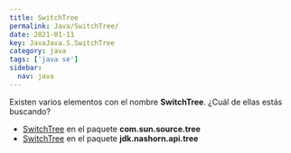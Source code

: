 ```yaml
---
title: SwitchTree
permalink: Java/SwitchTree/
date: 2021-01-11
key: JavaJava.S.SwitchTree
category: java
tags: ['java se']
sidebar: 
  nav: java
---
```


Existen varios elementos con el nombre **SwitchTree**. ¿Cuál de ellas estás buscando?
<ul>
<li><a href="/Java/SwitchTree-com-sun-source-tree/">SwitchTree</a> en el paquete <strong>com.sun.source.tree</strong></li>
<li><a href="/Java/SwitchTree-jdk-nashorn-api-tree/">SwitchTree</a> en el paquete <strong>jdk.nashorn.api.tree</strong></li>
<ul>
